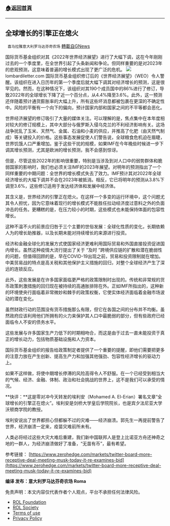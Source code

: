 ###  [:house:返回首頁](https://github.com/ourhimalayas/txt)
---


## 全球增长的引擎正在熄火
` 喜马拉雅意大利罗马达芬奇农场` [轉載自GNews](https://gnews.org/zh-hans/2407013/)

国际货币基金组织对其《2022年世界经济展望》进行了大幅下调，这在今年刚刚过去的一个季度里，在全世界引起了头条新闻和争论。但同样重要的是对2023年的悲观预测，这意味着普遍的增长模式出现了更广泛的危机。
![](https://assets.gnews.org/wp-content/uploads/2022/04/E-1.jpg)lombardiletter.com
国际货币基金组织修订后的《世界经济展望》（WEO）令人警醒。该组织在进入日历年的第一个季度后就大幅下调其对经济增长的预测，这是很罕见的。然而，在这种情况下，该组织对其190个成员国中的86%进行了修订，导致2022年的全球增长下降了近一个百分点，从4.4%降至3.6%。此外，这一预测还伴随着预计通货膨胀率的大幅上升，所有这些坏消息都被包裹在更深的不确定性中。风险的平衡有一个向下的偏向，预计国家内部和国家之间的不平等都会恶化。

世界经济展望的修订吸引了大量的媒体关注。可以理解的是，焦点集中在本年度相对较大的修订规模上，其中大部分与俄罗斯入侵乌克兰的不利经济影响有关。这场战争扰乱了玉米、天然气、金属、石油和小麦的供应，并推高了化肥（由天然气制成）等关键投入的价格。这些事态发展促使人们警告说，全球粮食危机迫在眉睫，世界饥饿人口严重增加。鉴于这些干扰的规模，如果IMF在今年晚些时候进一步下调其增长预测，尤其是欧洲的增长预测，我不会感到惊讶。

但是，尽管这些2022年的影响很重要，特别是当涉及到对人口中的弱势群体和脆弱国家的影响时，我们也必须关注IMF的2023年展望。对明年的预测指出了一个同样重要的中期问题：全世界的增长模式失去了效力。IMF预计其对2022年全球经济增长的大幅下调并不会在2023年被抵消。相反，它已将明年的预测从3.8%下调至3.6%，这些修订适用于发达经济体和发展中经济体。

其含义是，世界经济的引擎正在熄火。在这样一个多变的运行环境中，这个问题尤其令人担忧，因为它意味着现行的增长模式不能胜任拉动经济度过意料之外的负面冲击的任务。更糟糕的是，在压力较小的时期，这些模式也未能保持体面的包容性增长。

这种不温不火的前景应归咎于三个主要的世俗发展：全球化性质的变化，长期依赖人为的增长助推器，以及长期未能对持续增长的来源进行投资。

经济和金融全球化的发展方式使国家经济更难利用国际贸易和外国直接投资促进国内增长。虽然这种疫情大流行提出了关于 “及时 ”跨境供应链的扩散和潜在脆弱性的问题，但值得回顾的是，早在COVID-19出现之前，贸易和投资限制就在增加。中美贸易战的特点是高关税和其他保护主义措施的回归，对整个全球经济产生了深远的连锁反应。

此外，这些发展是在许多国家面临更严格的政策限制时出现的。传统和非常规的货币政策刺激措施的回归现在被持续的高通胀排除在外。正如IMF所指出的，这种新的环境使央行面临着非常微妙和棘手的政策权衡，它使实体经济面临着金融市场波动的潜在变化。

虽然财政行动的范围没有货币措施那么有限，但它在各国之间的分布并不均衡。虽然政府应该利用他们所拥有的火力来保护其人口中最脆弱的部分，但有些政府已经面临令人不安的债务水平。

这些发展与许多国家生产力低下的时期相吻合，而这是由于过去一直未能投资于真正的增长动力，包括物质基础设施和人力资本。

国际货币基金组织的报告给政策制定者提供了一个重要的提醒，即他们需要把更多的注意力放在产生创新、提高生产力和加强其他强劲、包容性经济增长的驱动力上。

如果不这样做，将使中期增长停滞的风险高得令人不舒服。在一个已经受到相当大的气候、经济、金融、体制、政治和社会挑战的世界上，这不是我们可以承受的情况。

**快评：**这是零对冲今天转发的埃利安（Mohamed A. El-Erian）署名文章“全球增长的引擎正在熄火”。埃利安是剑桥大学皇后学院院长，也是宾夕法尼亚大学沃顿商学院的教授。

埃利安说出了世界都担心但都躲不过的灾难——经济崩溃。郭先生一再提前警告了世界，经济崩溃一定来，疫苗灾难前所未有。

人类必将经过这些大灾大难后重建，我们新中国联邦人是登上比诺亚方舟还神奇之地的一群人，为经济崩溃做好了准备，“无苗有币”，最有希望。

参考链接：
[https://www.zerohedge.com/markets/twitter-board-more-receptive-deal-meeting-musk-today-it-re-examines-bid](https://www.zerohedge.com/markets/twitter-board-more-receptive-deal-meeting-musk-today-it-re-examines-bid)

**编译 发布：意大利罗马达芬奇农场 Roma**

 

免责声明：本文内容仅代表作者个人观点，平台不承担任何法律风险。

- [ROL Foundation](https://rolfoundation.org/)
- [ROL Society](https://rolsociety.org/)
- [Terms of use](https://gnews.org/terms-of-use-3/)
- [Privacy Policy](https://gnews.org/privacy-policy/)
